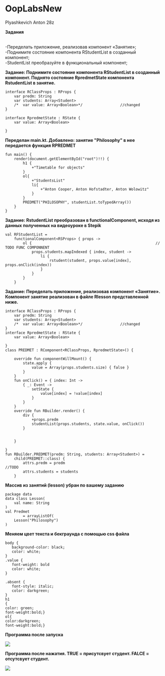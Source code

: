 # OopLabsNew
Plyashkevich Anton 28z

**Задания**

<br>-Переделать приложение, реализовав компонент «Занятие»;
<br>-Поднимите состояние компонента RStudentList в созданный компонент;
<br>-StudentList преобразуйте в функциональный компонент;


**Задание: Поднимите состояние компонента RStudentList в созданный компонент. Поднято состояние RpredmetState компонента RstudentList в занятие.**
```
interface RClassProps : RProps {
    var predm: String
    var students: Array<Student>
    /*  var value: Array<Boolean>*/                 //changed
}

interface RpredmetState : RState {
    var value: Array<Boolean>

}

```
**Переделан main.kt. Добавлено: занятие "Philosophy" в нее передается функция RPREDMET** 
```
fun main() {
    render(document.getElementById("root")!!) {
        h1 {
            +"Timetable for objects"
        }
        ol{
            +"StudentsList"
            li{
                +"Anton Cooper, Anton Hofstadter, Anton Wolowitz"
            }
        }
        PREDMET("PHILOSOPHY", studentList.toTypedArray())
    }
}
```
**Задание: RstudentList преобразован в functionalComponent, исходя из данных полученных на видеоуроке в Stepik**
```
val RFStudentList =
    functionalComponent<RSProps> { props ->
        ol {                                                        // TODO FUNC COMPONNENT
            props.students.mapIndexed { index, student ->
                li {
                    rstudent(student, props.value[index], props.onClick(index))
                }
            }
        }
    }

```
**Задание: Переделать приложение, реализовав компонент «Занятие». Компонент занятие реализован в файле Rlesson представленной ниже.**
```
interface RClassProps : RProps {
    var predm: String
    var students: Array<Student>
    /*  var value: Array<Boolean>*/                 //changed
}
interface RpredmetState : RState {
    var value: Array<Boolean>

}
class PREDMET : RComponent<RClassProps, RpredmetState>() {

    override fun componentWillMount() {
        state.apply {
            value = Array(props.students.size) { false }
        }
    }
    fun onClick() = { index: Int ->
        { _: Event ->
            setState {
                value[index] = !value[index]
            }
        }
    }
    override fun RBuilder.render() {
        div {
            +props.predm
            studentList(props.students, state.value, onClick())
        }


    }

}
fun RBuilder.PREDMET(predm: String, students: Array<Student>) =
    child(PREDMET::class) {
        attrs.predm = predm                                             //TODO
        attrs.students = students
    }
```
**Массив из занятий (lesson) убран по вашему заданию**
```
package data
data class Lesson(
    val name: String
)
val Predmet
        = arrayListOf(
    Lesson("Philosophy")
)
```
**Меняем цвет текста и бекграунда с помощью css файла** 
 ```
body {
    background-color: black;
    color: white;
}
.value {
    font-weight: bold
    color: white;
}

.absent {
    font-style: italic;
    color: darkgreen;
}
h1
{
color: green;
font-weight:bold;}
ol{
color:darkgreen;
font-weight:bold;}
```

**Программа после запуска**

<img src=https://cdn.discordapp.com/attachments/407510344509030400/693049005466189944/unknown.png>

 **Программа после нажатия. TRUE = присутсвует студент. FALCE = отсутсвует студент.**

<img src=https://cdn.discordapp.com/attachments/407510344509030400/693049047824597162/unknown.png>
